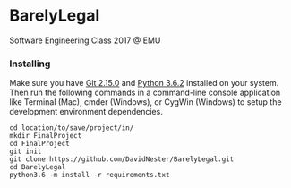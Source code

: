 # BarelyLegal
Software Engineering Class 2017 @ EMU

### Installing

Make sure you have [Git 2.15.0](https://git-scm.com/book/en/v2/Getting-Started-Installing-Git) and [Python 3.6.2](https://www.python.org/downloads/release/python-362/) installed on your system. Then run the following commands in a command-line console application like Terminal (Mac), cmder (Windows), or CygWin (Windows) to setup the development environment dependencies.

```
cd location/to/save/project/in/
mkdir FinalProject
cd FinalProject
git init
git clone https://github.com/DavidNester/BarelyLegal.git
cd BarelyLegal
python3.6 -m install -r requirements.txt
```
